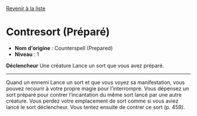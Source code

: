 [Revenir à la liste](list.md)

# Contresort (Préparé)

 * **Nom d'origine** : Counterspell (Prepared)
 * **Niveau** : 1


<p><strong>Déclencheur</strong> Une créature Lance un sort que vous avez préparé.</p>
<hr>
<p>Quand un ennemi Lance un sort et que vous voyez sa manifestation, vous pouvez recourir à votre propre magie pour l’interrompre. Vous dépensez un sort préparé pour contrer l’incantation du même sort lancé par une autre créature. Vous perdez votre emplacement de sort comme si vous aviez lancé le sort déclencheur. Vous tentez ensuite de contrer ce sort (p. 459).</p>